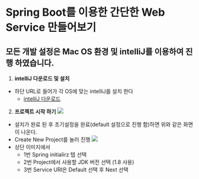 
Spring Boot를 이용한 간단한 Web Service 만들어보기
===========================================

모든 개발 설정은 Mac OS 환경 및 intelliJ를 이용하여 진행 하였습니다.
-------------------------------------------------------



  
1. **intelliJ 다운로드 및 설치**
+ 하단 URL로 들어가 각 OS에 맞는 intelliJ를 설치 한다
  + [intelliJ 다운로드](https://www.jetbrains.com/idea/download/#section=mac)

2. **프로젝트 시작 하기**
<img src="https://user-images.githubusercontent.com/20940993/46715979-33746d00-cc9d-11e8-81e3-fc7155d9de21.png"></img>
+ 설치가 완료 된 후 초기설정을 완료(default 설정으로 진행 함)하면 위와 같은 화면이 나온다.
+ Create New Project를 눌러 진행
<img src="https://user-images.githubusercontent.com/20940993/46716778-4e94ac00-cca0-11e8-8a56-1d19c8f22606.png"></img>
+ 상단 이미지에서
  + 1번 Spring initialirz 탭 선택 
  + 2번 Project에서 사용할 JDK 버전 선택 (1.8 사용)
  + 3번 Service URl은 Default 선택 후 Next 선택

